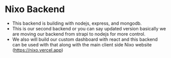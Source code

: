 # Nixo Backend

- This backend is building with nodejs, express, and mongodb.
- This is our second backend or you can say updated version basically we are moving our backend from strapi to nodejs for more control.
- We also will build our custom dashboard with react and this backend can be used with that along with the main client side Nixo website (https://nixo.vercel.app)
